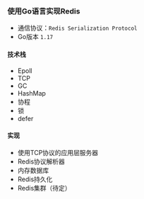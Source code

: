 ### 使用Go语言实现Redis

- 通信协议：```Redis Serialization Protocol```
- Go版本 ```1.17```

#### 技术栈

- Epoll
- TCP
- GC
- HashMap
- 协程
- 锁
- defer

#### 实现

- 使用TCP协议的应用层服务器
- Redis协议解析器
- 内存数据库
- Redis持久化
- Redis集群（待定）
